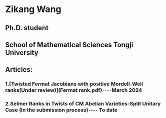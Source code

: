 # Zikang Wang
## Ph.D. student
## School of Mathematical Sciences Tongji University
## Articles:
### 1.[Twisted Fermat Jacobians with positive Mordell-Weil ranks(Under review)](Fermat rank.pdf)----March 2024
### 2.Selmer Ranks in Twists of CM Abelian Varieties-Split Unitary Case (In the submission process)---- To date

